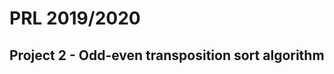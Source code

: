 # PRL 2019/2020

## Project 2 - Odd-even transposition sort algorithm

<!----------------------------------------------------------------------------->
